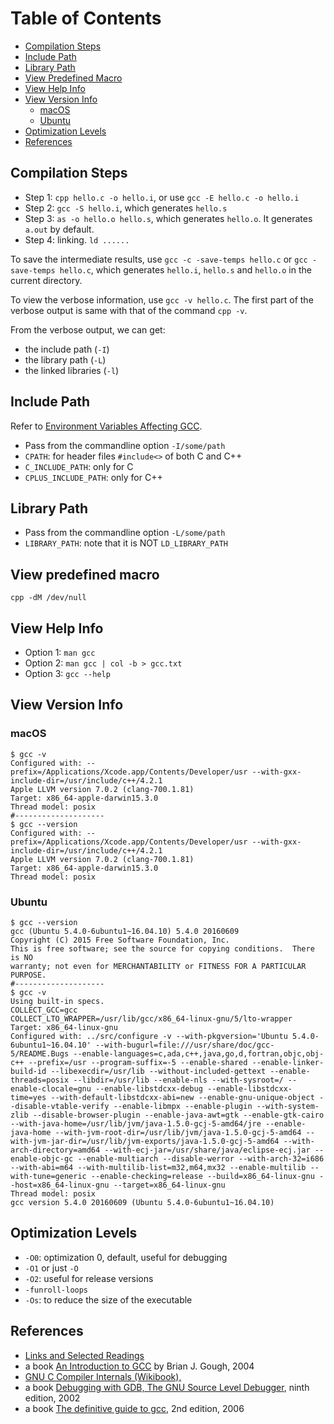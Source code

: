 # Table of Contents

- [Compilation Steps](#compilation-steps)
- [Include Path](#include-path)
- [Library Path](#library-path)
- [View Predefined Macro](#view-predefined-macro)
- [View Help Info](#view-help-info)
- [View Version Info](#view-version-info)
  * [macOS](#macos)
  * [Ubuntu](#ubuntu)
- [Optimization Levels](#optimization-levels)
- [References](#references)

## Compilation Steps

- Step 1: `cpp hello.c -o hello.i`, or use `gcc -E hello.c -o hello.i`
- Step 2: `gcc -S hello.i`, which generates `hello.s`
- Step 3: `as -o hello.o hello.s`, which generates `hello.o`. It generates `a.out` by default.
- Step 4: linking. `ld ......`

To save the intermediate results, use `gcc -c -save-temps hello.c`
or `gcc -save-temps hello.c`, which generates
`hello.i`, `hello.s` and `hello.o` in the current directory.

To view the verbose information, use `gcc -v hello.c`. The first part of the verbose output
is same with that of the command `cpp -v`.

From the verbose output, we can get:

- the include path (`-I`)
- the library path (`-L`)
- the linked libraries (`-l`)

## Include Path

Refer to [Environment Variables Affecting GCC](https://gcc.gnu.org/onlinedocs/gcc/Environment-Variables.html).

- Pass from the commandline option `-I/some/path`
- `CPATH`: for header files `#include<>` of both C and C++
- `C_INCLUDE_PATH`: only for C
- `CPLUS_INCLUDE_PATH`: only for C++

## Library Path

- Pass from the commandline option `-L/some/path`
- `LIBRARY_PATH`: note that it is NOT `LD_LIBRARY_PATH`

## View predefined macro

```
cpp -dM /dev/null
```

## View Help Info

- Option 1: `man gcc`
- Option 2: `man gcc | col -b > gcc.txt`
- Option 3: `gcc --help`

## View Version Info

### macOS

```
$ gcc -v
Configured with: --prefix=/Applications/Xcode.app/Contents/Developer/usr --with-gxx-include-dir=/usr/include/c++/4.2.1
Apple LLVM version 7.0.2 (clang-700.1.81)
Target: x86_64-apple-darwin15.3.0
Thread model: posix
#--------------------
$ gcc --version
Configured with: --prefix=/Applications/Xcode.app/Contents/Developer/usr --with-gxx-include-dir=/usr/include/c++/4.2.1
Apple LLVM version 7.0.2 (clang-700.1.81)
Target: x86_64-apple-darwin15.3.0
Thread model: posix
```

### Ubuntu

```
$ gcc --version
gcc (Ubuntu 5.4.0-6ubuntu1~16.04.10) 5.4.0 20160609
Copyright (C) 2015 Free Software Foundation, Inc.
This is free software; see the source for copying conditions.  There is NO
warranty; not even for MERCHANTABILITY or FITNESS FOR A PARTICULAR PURPOSE.
#--------------------
$ gcc -v
Using built-in specs.
COLLECT_GCC=gcc
COLLECT_LTO_WRAPPER=/usr/lib/gcc/x86_64-linux-gnu/5/lto-wrapper
Target: x86_64-linux-gnu
Configured with: ../src/configure -v --with-pkgversion='Ubuntu 5.4.0-6ubuntu1~16.04.10' --with-bugurl=file:///usr/share/doc/gcc-5/README.Bugs --enable-languages=c,ada,c++,java,go,d,fortran,objc,obj-c++ --prefix=/usr --program-suffix=-5 --enable-shared --enable-linker-build-id --libexecdir=/usr/lib --without-included-gettext --enable-threads=posix --libdir=/usr/lib --enable-nls --with-sysroot=/ --enable-clocale=gnu --enable-libstdcxx-debug --enable-libstdcxx-time=yes --with-default-libstdcxx-abi=new --enable-gnu-unique-object --disable-vtable-verify --enable-libmpx --enable-plugin --with-system-zlib --disable-browser-plugin --enable-java-awt=gtk --enable-gtk-cairo --with-java-home=/usr/lib/jvm/java-1.5.0-gcj-5-amd64/jre --enable-java-home --with-jvm-root-dir=/usr/lib/jvm/java-1.5.0-gcj-5-amd64 --with-jvm-jar-dir=/usr/lib/jvm-exports/java-1.5.0-gcj-5-amd64 --with-arch-directory=amd64 --with-ecj-jar=/usr/share/java/eclipse-ecj.jar --enable-objc-gc --enable-multiarch --disable-werror --with-arch-32=i686 --with-abi=m64 --with-multilib-list=m32,m64,mx32 --enable-multilib --with-tune=generic --enable-checking=release --build=x86_64-linux-gnu --host=x86_64-linux-gnu --target=x86_64-linux-gnu
Thread model: posix
gcc version 5.4.0 20160609 (Ubuntu 5.4.0-6ubuntu1~16.04.10)
```

## Optimization Levels

- `-O0`: optimization 0, default, useful for debugging
- `-O1` or just `-O`
- `-O2`: useful for release versions
- `-funroll-loops`
- `-Os`: to reduce the size of the executable

## References

- [Links and Selected Readings][1]
- a book [An Introduction to GCC][2] by Brian J. Gough, 2004
- [GNU C Compiler Internals (Wikibook),][3]
- a book [Debugging with GDB, The GNU Source Level Debugger][4], ninth edition, 2002
- a book [The definitive guide to gcc][5], 2nd edition, 2006


[5]: https://sensperiodit.files.wordpress.com/2011/04/hagen-the-definitive-guide-to-gcc-2e-apress-2006.pdf
[4]: http://mermaja.act.uji.es/docencia/is37/data/gdb.pdf
[3]: https://en.wikibooks.org/wiki/GNU_C_Compiler_Internals
[2]: https://tfetimes.com/wp-content/uploads/2015/09/An_Introduction_to_GCC-Brian_Gough.pdf
[1]: https://gcc.gnu.org/readings.html


